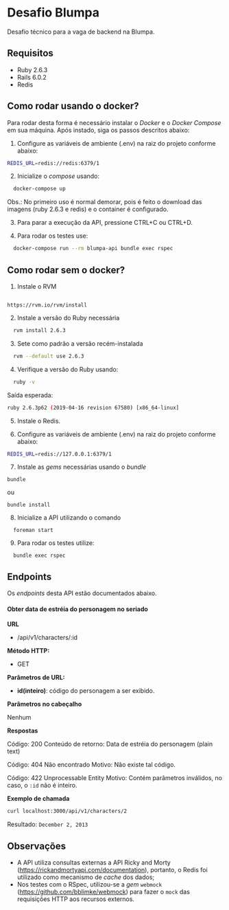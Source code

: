 # Desafio Blumpa

Desafio técnico para a vaga de backend na Blumpa.

## Requisitos

- Ruby 2.6.3
- Rails 6.0.2
- Redis

## Como rodar usando o docker?

Para rodar desta forma é necessário instalar o _Docker_ e o _Docker Compose_ em sua máquina. Após instado, siga os passos descritos abaixo:

1. Configure as variáveis de ambiente (.env) na raiz do projeto conforme abaixo:

```bash
REDIS_URL=redis://redis:6379/1
```

2. Inicialize o _compose_ usando:

```bash
  docker-compose up
```

Obs.: No primeiro uso é normal demorar, pois é feito o download das imagens (ruby 2.6.3 e redis) e o container é configurado.

3. Para parar a execução da API, pressione CTRL+C ou CTRL+D.

4. Para rodar os testes use:

```bash
  docker-compose run --rm blumpa-api bundle exec rspec
```

## Como rodar sem o docker?

1. Instale o RVM

```

https://rvm.io/rvm/install

```

2. Instale a versão do Ruby necessária

```bash
  rvm install 2.6.3
```

3. Sete como padrão a versão recém-instalada

```bash
  rvm --default use 2.6.3
```

4. Verifique a versão do Ruby usando:

```bash
  ruby -v
```

Saída esperada:

```bash
ruby 2.6.3p62 (2019-04-16 revision 67580) [x86_64-linux]
```

5. Instale o Redis.

6. Configure as variáveis de ambiente (.env) na raiz do projeto conforme abaixo:

```bash
REDIS_URL=redis://127.0.0.1:6379/1
```

7. Instale as _gems_ necessárias usando o _bundle_

```
bundle
```

ou

```
bundle install
```

8. Inicialize a API utilizando o comando

```
  foreman start
```

9. Para rodar os testes utilize:

```
  bundle exec rspec
```

## Endpoints

Os _endpoints_ desta API estão documentados abaixo.

#### Obter data de estréia do personagem no seriado

**URL**

- /api/v1/characters/:id

**Método HTTP:**

- GET

**Parâmetros de URL:**

- **id(inteiro)**: código do personagem a ser exibido.

**Parâmetros no cabeçalho**

Nenhum

**Respostas**

Código: 200
Conteúdo de retorno: Data de estréia do personagem (plain text)

Código: 404 Não encontrado
Motivo: Não existe tal código.

Código: 422 Unprocessable Entity
Motivo: Contém parâmetros inválidos, no caso, o `:id` não é inteiro.

**Exemplo de chamada**

```bash
curl localhost:3000/api/v1/characters/2
```

Resultado:
`December 2, 2013`

## Observações

- A API utiliza consultas externas a API Ricky and Morty (https://rickandmortyapi.com/documentation), portanto, o Redis foi utilizado como mecanismo de _cache_ dos dados;
- Nos testes com o RSpec, utilizou-se a _gem_ `webmock` (https://github.com/bblimke/webmock) para fazer o `mock` das requisições HTTP aos recursos externos.

